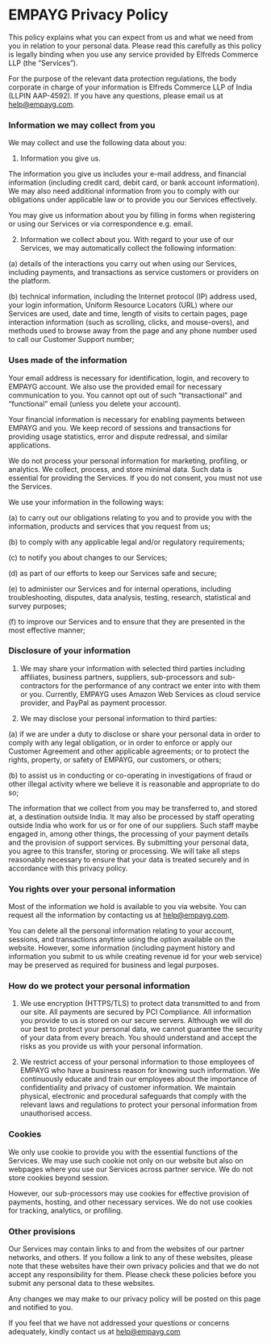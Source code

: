 # EMPAYG Privacy Policy

This policy explains what you can expect from us and what we need from you in relation to your personal data. Please read this carefully as this policy is legally binding when you use any service provided by Elfreds Commerce LLP (the “Services”).

For the purpose of the relevant data protection regulations, the body corporate in charge of your information is Elfreds Commerce LLP of India (LLPIN AAP-4592). If you have any questions, please email us at help@empayg.com.

### Information we may collect from you

We may collect and use the following data about you:

1. Information you give us.

The information you give us includes your e-mail address, and financial information (including credit card, debit card, or bank account information). We may also need additional information from you to comply with our obligations under applicable law or to provide you our Services effectively.

You may give us information about you by filling in forms when registering or using our Services or via correspondence e.g. email.

2. Information we collect about you. With regard to your use of our Services, we may automatically collect the following information:

(a) details of the interactions you carry out when using our Services, including payments, and transactions as service customers or providers on the platform.

(b) technical information, including the Internet protocol (IP) address used, your login information, Uniform Resource Locators (URL) where our Services are used, date and time, length of visits to certain pages, page interaction information (such as scrolling, clicks, and mouse-overs), and methods used to browse away from the page and any phone number used to call our Customer Support number;

### Uses made of the information

Your email address is necessary for identification, login, and recovery to EMPAYG account. We also use the provided email for necessary communication to you. You cannot opt out of such “transactional” and “functional” email (unless you delete your account).

Your financial information is necessary for enabling payments between EMPAYG and you. We keep record of sessions and transactions for providing usage statistics, error and dispute redressal, and similar applications.

We do not process your personal information for marketing, profiling, or analytics. We collect, process, and store minimal data. Such data is essential for providing the Services. If you do not consent, you must not use the Services.

We use your information in the following ways:

(a) to carry out our obligations relating to you and to provide you with the information, products and services that you request from us;

(b) to comply with any applicable legal and/or regulatory requirements;

(c) to notify you about changes to our Services;

(d) as part of our efforts to keep our Services safe and secure;

(e) to administer our Services and for internal operations, including troubleshooting, disputes, data analysis, testing, research, statistical and survey purposes;

(f) to improve our Services and to ensure that they are presented in the most effective manner;

### Disclosure of your information

1. We may share your information with selected third parties including affiliates, business partners, suppliers, sub-processors and sub-contractors for the performance of any contract we enter into with them or you. Currently, EMPAYG uses Amazon Web Services as cloud service provider, and PayPal as payment processor.

2. We may disclose your personal information to third parties:

(a) if we are under a duty to disclose or share your personal data in order to comply with any legal obligation, or in order to enforce or apply our Customer Agreement and other applicable agreements; or to protect the rights, property, or safety of EMPAYG, our customers, or others;

(b) to assist us in conducting or co-operating in investigations of fraud or other illegal activity where we believe it is reasonable and appropriate to do so;

The information that we collect from you may be transferred to, and stored at, a destination outside India. It may also be processed by staff operating outside India who work for us or for one of our suppliers. Such staff maybe engaged in, among other things, the processing of your payment details and the provision of support services. By submitting your personal data, you agree to this transfer, storing or processing. We will take all steps reasonably necessary to ensure that your data is treated securely and in accordance with this privacy policy.

### You rights over your personal information

Most of the information we hold is available to you via website. You can request all the information by contacting us at help@empayg.com.

You can delete all the personal information relating to your account, sessions, and transactions anytime using the option available on the website. However, some information (including payment history and information you submit to us while creating revenue id for your web service) may be preserved as required for business and legal purposes.

### How do we protect your personal information

1. We use encryption (HTTPS/TLS) to protect data transmitted to and from our site. All payments are secured by PCI Compliance. All information you provide to us is stored on our secure servers. Although we will do our best to protect your personal data, we cannot guarantee the security of your data from every breach. You should understand and accept the risks as you provide us with your personal information.

2. We restrict access of your personal information to those employees of EMPAYG who have a business reason for knowing such information. We continuously educate and train our employees about the importance of confidentiality and privacy of customer information. We maintain physical, electronic and procedural safeguards that comply with the relevant laws and regulations to protect your personal information from unauthorised access.

### Cookies

We only use cookie to provide you with the essential functions of the Services. We may use such cookie not only on our website but also on webpages where you use our Services across partner service. We do not store cookies beyond session.

However, our sub-processors may use cookies for effective provision of payments, hosting, and other necessary services. We do not use cookies for tracking, analytics, or profiling.

### Other provisions

Our Services may contain links to and from the websites of our partner networks, and others. If you follow a link to any of these websites, please note that these websites have their own privacy policies and that we do not accept any responsibility for them. Please check these policies before you submit any personal data to these websites.

Any changes we may make to our privacy policy will be posted on this page and notified to you.

If you feel that we have not addressed your questions or concerns adequately, kindly contact us at help@empayg.com
